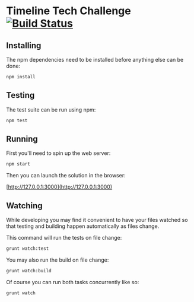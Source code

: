 # Timeline Tech Challenge [![Build Status](https://travis-ci.org/mzabriskie/timeline-tech-challenge.png?branch=master)](https://travis-ci.org/mzabriskie/timeline-tech-challenge)

## Installing

The npm dependencies need to be installed before anything else can be done:

```bash
npm install
```

## Testing

The test suite can be run using npm:

```bash
npm test
```

## Running

First you'll need to spin up the web server:

```bash
npm start
```

Then you can launch the solution in the browser:

[http://127.0.0.1:3000](http://127.0.0.1:3000)

## Watching

While developing you may find it convenient to have your files watched so that testing and building happen automatically as files change.

This command will run the tests on file change:

```bash
grunt watch:test
```

You may also run the build on file change:

```bash
grunt watch:build
```

Of course you can run both tasks concurrently like so:

```bash
grunt watch
```